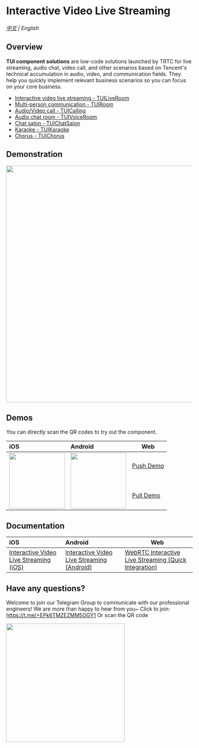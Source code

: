# Interactive Video Live Streaming
_[中文](README.md) | English_

## Overview

**TUI component solutions** are low-code solutions launched by TRTC for live streaming, audio chat, video call, and other scenarios based on Tencent's technical accumulation in audio, video, and communication fields. They help you quickly implement relevant business scenarios so you can focus on your core business.

- [Interactive video live streaming - TUILiveRoom](https://github.com/tencentyun/TUILiveRoom/)
- [Multi-person communication - TUIRoom](https://github.com/tencentyun/TUIRoom/)
- [Audio/Video call - TUICalling](https://github.com/tencentyun/TUICalling/)
- [Audio chat room - TUIVoiceRoom](https://github.com/tencentyun/TUIVoiceRoom/)
- [Chat salon - TUIChatSalon](https://github.com/tencentyun/TUIChatSalon/)
- [Karaoke - TUIKaraoke](https://github.com/tencentyun/TUIKaraoke/)
- [Chorus - TUIChorus](https://github.com/tencentyun/TUIChorus/)

## Demonstration
<img src="https://qcloudimg.tencent-cloud.cn/raw/aad043161a28a8bbb0513c1f2a4e63e1.png" width="640">

## Demos
You can directly scan the QR codes to try out the component.

| iOS                                                          | Android                                                      | Web                                                          |
| :----------------------------------------------------------- | :----------------------------------------------------------- | ------------------------------------------------------------ |
| <img style="width:150px;" src="https://liteav.sdk.qcloud.com/doc/res/trtc/picture/zh-cn/app_download_ios.png" data-nonescope="true"> | <img style="width:150px;" src="https://main.qcloudimg.com/raw/8a603ced0a61983018c794df842f7029.png" data-nonescope="true"> | [Push Demo](https://web.sdk.qcloud.com/component/tuiliveroom/tuipusher/pusher.html)<br><br><br><br>[Pull Demo](https://web.sdk.qcloud.com/component/tuiliveroom/tuiplayer/player.html) |


## Documentation

| iOS                                                          | Android                                                      | Web                            |
| :----------------------------------------------------------- | :----------------------------------------------------------- | ------------------------------ |
| [Interactive Video Live Streaming (iOS)](https://www.tencentcloud.com/document/product/647/36060) | [Interactive Video Live Streaming (Android)](https://www.tencentcloud.com/document/product/647/36061) | [WebRTC Interactive Live Streaming (Quick Integration)](https://www.tencentcloud.com/document/product/647/46710) |

## Have any questions?
Welcome to join our Telegram Group to communicate with our professional engineers! We are more than happy to hear from you~
Click to join: https://t.me/+EPk6TMZEZMM5OGY1
Or scan the QR code

<img src="https://qcloudimg.tencent-cloud.cn/raw/9c67ed5746575e256b81ce5a60216c5a.jpg" width="320"/>
